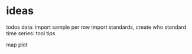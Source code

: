 # ideas

todos
data: import sample per row
import standards, create who standard
time series: tool tips

map plot